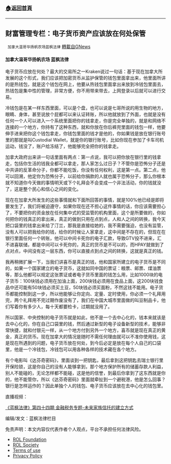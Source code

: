 ###  [:house:返回首頁](https://github.com/ourhimalayas/txt)
---


## 财富管理专栏：电子货币资产应该放在何处保管
` 加拿大温哥华扬帆农场蓝枫法律` [轉載自GNews](https://gnews.org/zh-hans/2066953/)

#### 加拿大温哥华扬帆农场 蓝枫法律

电子货币应放在何处？最大的交易所之一Kraken说过一句话：基于现在加拿大所发展的这个形式，我们应该把加密货币从监护保管的钱包里面拿出来，他里面所讲的是热钱包，就是这个钱包在网上，他要从热钱包里面拿出来放到冷钱包里面去，热钱包是集中性的管理，非常方便，你不用带来带去，上网登录以后就可以进行交易。

冷钱包是在某一样东西里面，可以是个盘，也可以说是七哥所说的用生物的地方，眼睛、身体，甚至说放个屁都可以来认证转账，所以他就放到了外面，也就是没有任何一个人可以进入一个系统里面把你的钱拿走，你是完全单独的，就是和网络不连接的一个地方，你持有了这种东西，就和你放在你后裤兜里面的钱包一样，他要伸手进来把你这个钱包拿走，你钱包里面的钱才是他的，你如果钱是放在银行账号里的那就是叫Custodial Wallet，就是你的银行账号，比如你现在参加了卡车司机运动，钱没了，账户给冻结了，他能够完全把你的钱拿走。

加拿大政府出来讲一句话里面有两点：第一点说，我可以把你放在银行里的钱拿走，包括你生活的钱我全都可以拿走，那人家怎么过日子？不管你是恐怖分子还是中共讲的反革命分子，你都不能吃饭，你没有任何权利，这是第一点。第二点，他可以回溯，他定你为恐怖分子，以前给你捐款的人就也属于恐怖分子，那么你根本就不知道你今天做的事情明天或下个礼拜会不会变成一个非法活动，你的钱就没了，这是整个民心和信心之间的变化。

现在在加拿大所发生的这些事情就和下面所回答的事情，就是100%他已经是即将要发生了，我们将被迫遵守，如果你现在还不担心这件事情的话，你应该需要担心了，不要把你的资金放在任何集中式的受监管的机构里面，这个是所要做的，你如何把你的钱真正的拿出来，真正的做到只用在点到点，人和人之间的转换，我今天把口袋里的钱拿出来给了汀兰，那我是直接给她的，我不需要强迫，也没有监管，没有人可以把我给你的钱，给你的时候让人家拿走，这中间是不存在的，但现在在银行里面任何一个转账，他可以中间卡死你的电子汇款，导致GTV投不进来，汇不进喜联储，都是中间可以卡死你的，真正的货币是不可以的，而HPAY就做到了点对点，中间没有这一层东西，你可以直接点到点之间的转换，这就是真正的钱。

我再稍微扩展一下，当我们讲喜币是真正的钱，他和国家所建立的电子货币是不同的，如果一个国家建立的电子货币，这就如同中国的票证：粮票、邮票、煤油票等，那么他都可以规定这张票证或者电子货币里面的钱怎么用，比如1000块的电子货币：100块钱必须用在加油上面，200块钱必须用在食品上面，这200块钱食品中还可能有50块钱必须买土豆，50块钱必须买面粉，不然这钱不能用。电子货币都能控制到这一步，所以他能够让你定向、定量、定时使用，你必须一个礼拜用完，两个礼拜用不完过期作废没有了，我们在中国大城市里面做的叫豆制品卡，他们写着你有多少人，每十天都要检卡，过期就没用了。

所以国家、中央控制的电子货币就是如此，他不是一个去中心化的，钱本来就该是去中心化的，你在自己口袋里的钱，然后通过新型的电子设备新型的技术，能够非常快捷，就和付银元一样，从一个地方付到另外一个地方，喜币就是现在真正的黄金，真正的货币。现在加拿大的情况是随时不需任何理由就可以不准你使用钱，这是现在所遇到的问题，电子货币放在何处，到今后必定是放在每个人自己的口袋里，他是一个冷钱包，冷钱包可以用各种各样的技术藏在各个地方。

有个电影叫《达芬奇密码》，里面谈到一把钥匙，最后拿到这把钥匙去瑞士银行里开保险锁，这是你自己的没有人能够拿到，那个地方保护所有的储蓄存款人利益，别人不能碰的，无论怎样都不能碰，这是他的信誉，到最后你拿到了这东西就是你的，他不能管你，所以《达芬奇密码》里面就牵扯到一个避税港，他是怎么回事？银行是怎样运作的？因此单独个人的钱包、电子货币应该放在去中心化的钱包里。

直播视频：

[《蓝枫法律》第四十四期 金融税务专题-未来家族信托的建立方式](https://gtv.org/video/id=621185cdb706176dd78d7e8d)

编辑/发文：蓝枫法律栏目

 

免责声明：本文内容仅代表作者个人观点，平台不承担任何法律风险。

- [ROL Foundation](https://rolfoundation.org/)
- [ROL Society](https://rolsociety.org/)
- [Terms of use](https://gnews.org/terms-of-use-3/)
- [Privacy Policy](https://gnews.org/privacy-policy/)
